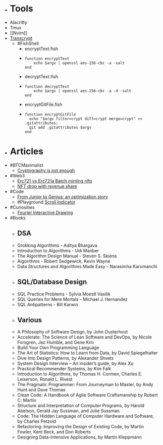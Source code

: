 - # Tools
- Alacritty
- Tmux
- [[Nvim]]
- [Transcrypt](https://github.com/elasticdog/transcrypt)
	- #FishShell
		- encryptText.fish
		- ```
		  function encryptText
		      echo $argv | openssl aes-256-cbc -a -salt
		  end
		  ```
		- decryptText.fish
		- ```
		  function decryptText
		      echo $argv | openssl aes-256-cbc -a -d -salt
		  end
		  ```
		- encryptGitFile.fish
		- ```
		  function encryptGitFile
		    echo "$argv filter=crypt diff=crypt merge=crypt" >> .gitattributes;
		    git add .gitattributes $argv
		  end
		  ```
- # Articles
- #BTCMaximalist
	- [Cryptography is not enough](https://dergigi.com/2022/09/10/cryptography-is-not-enough/)
- #Web3
	- [Erc721 vs Erc721a Batch minting nfts](https://www.alchemy.com//blog/erc721-vs-erc721a-batch-minting-nfts)
	- [NFT drop with revenue share](https://blog.thirdweb.com/guides/nft-drop-with-revenue-share/)
- #Code
	- [From Junior to Genius: an optimization story](https://itnext.io/from-junior-to-genius-an-optimization-story-ab20afc8159d)
	- #Playground [Scroll Indicator](https://play.tailwindcss.com/cB8FNN70zd)
- #Curiosities
	- [Fourier Interactive Drawing](https://www.jezzamon.com/fourier/index.html)
- #Books
	- ## DSA
	- Grokking Algorithms - Aditya Bhargava
	- Introduction to Algorithms - Udi Manber
	- The Algorithm Design Manual - Steven S. Skiena
	- Algorithms - Robert Sedgewick, Kevin Wayne
	- Data Structures and Algorithms Made Easy - Narasimha Karumanchi
	- ## SQL/Database Design
	- SQL Practice Problems - Sylvia Moestl Vasilik
	- SQL Queries for Mere Mortals -  Michael J. Hernandez
	- SQL Antipatterns - Bill Karwin
	- ## Various
	- A Philosophy of Software Design, by John Ousterhout
	- Accelerate: The Science of Lean Software and DevOps, by Nicole Forsgren, Jez Humble, and Gene Kim
	- Build Your Own Programming Language
	- The Art of Statistics: How to Learn from Data, by David Spiegelhalter
	- Dive Into Design Patterns, by Alexander Shvets
	- System Design Interview – An insider’s guide, by Alex Xu
	- Practical Recommender Systems, by Kim Falk
	- Introduction to Algorithms, by Thomas H. Cormen, Charles E. Leiserson, Ronald L. Rivest
	- The Pragmatic Programmer: From Journeyman to Master, by Andy Hunt and Dave Thomas
	- Clean Code: A Handbook of Agile Software Craftsmanship by Robert C. Martin
	- Structure and Interpretation of Computer Programs, by Harold Abelson, Gerald Jay Sussman, and Julie Sussman
	- Code: The Hidden Language of Computer Hardware and Software, by Charles Petzold
	- Refactoring: Improving the Design of Existing Code, by Martin Fowler, Kent Beck, and Don Roberts
	- Designing Data-Intensive Applications, by Martin Kleppmann